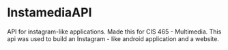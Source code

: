 # InstamediaAPI 
API for instagram-like applications. Made this for CIS 465 - Multimedia. This api was used to build an Instagram - like android application
and a website.
